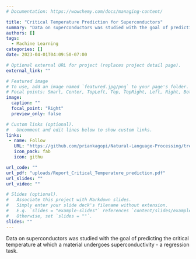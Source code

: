 ```yaml
---
# Documentation: https://wowchemy.com/docs/managing-content/

title: "Critical Temperature Prediction for Superconductors"
summary: "Data on superconductors was studied with the goal of predicting the critical temperature at which a material undergoes superconductivity."
authors: []
tags: 
  - Machine Learning
categories: []
date: 2023-04-01T04:09:50-07:00

# Optional external URL for project (replaces project detail page).
external_link: ""

# Featured image
# To use, add an image named `featured.jpg/png` to your page's folder.
# Focal points: Smart, Center, TopLeft, Top, TopRight, Left, Right, BottomLeft, Bottom, BottomRight.
image:
  caption: ""
  focal_point: "Right"
  preview_only: false

# Custom links (optional).
#   Uncomment and edit lines below to show custom links.
links:
 - name: Follow
   URL: "https://github.com/priankagopi/Natural-Language-Processing/tree/main/Character-Level%20Language%20Modeling%20with%20LSTM"
   icon_pack: fab
   icon: githu

url_code: ""
url_pdf: "uploads/Report_Critical_Temperature_prediction.pdf"
url_slides: ""
url_video: ""

# Slides (optional).
#   Associate this project with Markdown slides.
#   Simply enter your slide deck's filename without extension.
#   E.g. `slides = "example-slides"` references `content/slides/example-slides.md`.
#   Otherwise, set `slides = ""`.
slides: ""
---
```


Data on superconductors was studied with the goal of predicting the critical temperature at which a material undergoes superconductivity - a regression task.
